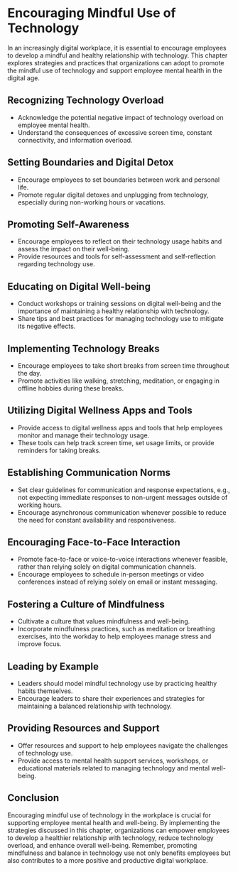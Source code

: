 Encouraging Mindful Use of Technology
================================================

In an increasingly digital workplace, it is essential to encourage employees to develop a mindful and healthy relationship with technology. This chapter explores strategies and practices that organizations can adopt to promote the mindful use of technology and support employee mental health in the digital age.

Recognizing Technology Overload
-------------------------------

* Acknowledge the potential negative impact of technology overload on employee mental health.
* Understand the consequences of excessive screen time, constant connectivity, and information overload.

Setting Boundaries and Digital Detox
------------------------------------

* Encourage employees to set boundaries between work and personal life.
* Promote regular digital detoxes and unplugging from technology, especially during non-working hours or vacations.

Promoting Self-Awareness
------------------------

* Encourage employees to reflect on their technology usage habits and assess the impact on their well-being.
* Provide resources and tools for self-assessment and self-reflection regarding technology use.

Educating on Digital Well-being
-------------------------------

* Conduct workshops or training sessions on digital well-being and the importance of maintaining a healthy relationship with technology.
* Share tips and best practices for managing technology use to mitigate its negative effects.

Implementing Technology Breaks
------------------------------

* Encourage employees to take short breaks from screen time throughout the day.
* Promote activities like walking, stretching, meditation, or engaging in offline hobbies during these breaks.

Utilizing Digital Wellness Apps and Tools
-----------------------------------------

* Provide access to digital wellness apps and tools that help employees monitor and manage their technology usage.
* These tools can help track screen time, set usage limits, or provide reminders for taking breaks.

Establishing Communication Norms
--------------------------------

* Set clear guidelines for communication and response expectations, e.g., not expecting immediate responses to non-urgent messages outside of working hours.
* Encourage asynchronous communication whenever possible to reduce the need for constant availability and responsiveness.

Encouraging Face-to-Face Interaction
------------------------------------

* Promote face-to-face or voice-to-voice interactions whenever feasible, rather than relying solely on digital communication channels.
* Encourage employees to schedule in-person meetings or video conferences instead of relying solely on email or instant messaging.

Fostering a Culture of Mindfulness
----------------------------------

* Cultivate a culture that values mindfulness and well-being.
* Incorporate mindfulness practices, such as meditation or breathing exercises, into the workday to help employees manage stress and improve focus.

Leading by Example
------------------

* Leaders should model mindful technology use by practicing healthy habits themselves.
* Encourage leaders to share their experiences and strategies for maintaining a balanced relationship with technology.

Providing Resources and Support
-------------------------------

* Offer resources and support to help employees navigate the challenges of technology use.
* Provide access to mental health support services, workshops, or educational materials related to managing technology and mental well-being.

Conclusion
----------

Encouraging mindful use of technology in the workplace is crucial for supporting employee mental health and well-being. By implementing the strategies discussed in this chapter, organizations can empower employees to develop a healthier relationship with technology, reduce technology overload, and enhance overall well-being. Remember, promoting mindfulness and balance in technology use not only benefits employees but also contributes to a more positive and productive digital workplace.
